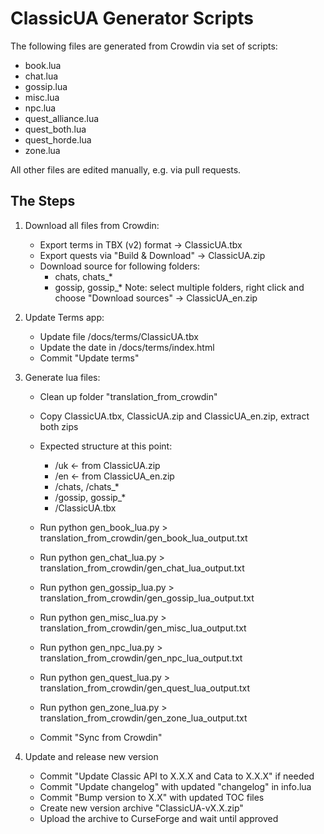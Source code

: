 # ClassicUA Generator Scripts

The following files are generated from Crowdin via set of scripts:
- book.lua
- chat.lua
- gossip.lua
- misc.lua
- npc.lua
- quest_alliance.lua
- quest_both.lua
- quest_horde.lua
- zone.lua

All other files are edited manually, e.g. via pull requests.

## The Steps

1. Download all files from Crowdin:
    - Export terms in TBX (v2) format -> ClassicUA.tbx
    - Export quests via "Build & Download" -> ClassicUA.zip
    - Download source for following folders:
        - chats, chats_*
        - gossip, gossip_*
        Note: select multiple folders, right click and choose "Download sources" -> ClassicUA_en.zip

2. Update Terms app:
    - Update file /docs/terms/ClassicUA.tbx
    - Update the date in /docs/terms/index.html
    - Commit "Update terms"

3. Generate lua files:
    - Clean up folder "translation_from_crowdin"
    - Copy ClassicUA.tbx, ClassicUA.zip and ClassicUA_en.zip, extract both zips
    - Expected structure at this point:
        * /uk                   <- from ClassicUA.zip
        * /en                   <- from ClassicUA_en.zip
        *   /chats, /chats_*
        *   /gossip, gossip_*
        * /ClassicUA.tbx

    - Run python gen_book_lua.py > translation_from_crowdin/gen_book_lua_output.txt
    - Run python gen_chat_lua.py > translation_from_crowdin/gen_chat_lua_output.txt
    - Run python gen_gossip_lua.py > translation_from_crowdin/gen_gossip_lua_output.txt
    - Run python gen_misc_lua.py > translation_from_crowdin/gen_misc_lua_output.txt
    - Run python gen_npc_lua.py > translation_from_crowdin/gen_npc_lua_output.txt
    - Run python gen_quest_lua.py > translation_from_crowdin/gen_quest_lua_output.txt
    - Run python gen_zone_lua.py > translation_from_crowdin/gen_zone_lua_output.txt

    - Commit "Sync from Crowdin"

4. Update and release new version
    - Commit "Update Classic API to X.X.X and Cata to X.X.X" if needed
    - Commit "Update changelog" with updated "changelog" in info.lua
    - Commit "Bump version to X.X" with updated TOC files
    - Create new version archive "ClassicUA-vX.X.zip"
    - Upload the archive to CurseForge and wait until approved
